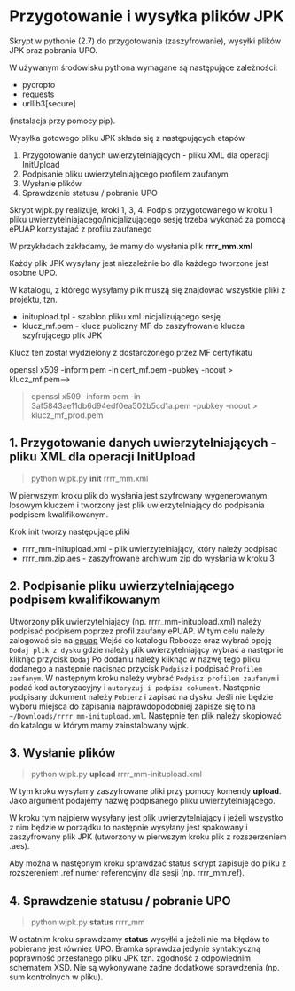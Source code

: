 # Przygotowanie i wysyłka plików JPK

Skrypt w pythonie (2.7) do przygotowania (zaszyfrowanie), wysyłki plików JPK oraz pobrania UPO.

W używanym środowisku pythona wymagane są następujące zależności:

* pycropto
* requests
* urllib3[secure]

(instalacja przy pomocy pip).

Wysyłka gotowego pliku JPK składa się z następujących etapów

1. Przygotowanie danych uwierzytelniających - pliku XML dla operacji InitUpload
2. Podpisanie pliku uwierzytelniającego profilem zaufanym
3. Wysłanie plików
4. Sprawdzenie statusu / pobranie UPO

Skrypt wjpk.py realizuje, kroki 1, 3, 4. Podpis przygotowanego w kroku 1 pliku uwierzytelniającego/inicjalizującego sesję trzeba wykonać za pomocą ePUAP korzystajać z profilu zaufanego

W przykładach zakładamy, że mamy do wysłania plik **rrrr_mm.xml**

Każdy plik JPK wysyłany jest niezależnie bo dla każdego tworzone jest osobne UPO.

W katalogu, z którego wysyłamy plik muszą się znajdować wszystkie pliki z projektu, tzn.

* initupload.tpl - szablon pliku xml inicjalizującego sesję
* klucz_mf.pem - klucz publiczny MF do zaszyfrowanie klucza szyfrującego plik JPK

Klucz ten został wydzielony z dostarczonego przez MF certyfikatu
<!--> openssl x509 -inform pem -in cert_mf.pem -pubkey -noout > klucz_mf.pem-->
> openssl x509 -inform pem -in 3af5843ae11db6d94edf0ea502b5cd1a.pem -pubkey -noout > klucz_mf_prod.pem

## 1. Przygotowanie danych uwierzytelniających - pliku XML dla operacji InitUpload

> python wjpk.py **init** rrrr_mm.xml

W pierwszym kroku plik do wysłania jest szyfrowany wygenerowanym losowym kluczem i tworzony jest
plik uwierzytelniający do podpisania podpisem kwalifikowanym.

Krok init tworzy następujące pliki 

* rrrr_mm-initupload.xml - plik uwierzytelniający, który należy podpisać
* rrrr_mm.zip.aes - zaszyfrowane archiwum zip do wysłania w kroku 3

## 2. Podpisanie pliku uwierzytelniającego podpisem kwalifikowanym

Utworzony plik uwierzytelniający (np. rrrr_mm-initupload.xml) należy podpisać podpisem poprzez profil zaufany ePUAP.
W tym celu należy zalogować sie na [epuap](https://epuap.gov.pl/wps/myportal/aplikacje/skrzynka)
Wejść do katalogu Robocze oraz wybrać opcję `Dodaj plik z dysku` gdzie należy plik uwierzytelniający wybrać a następnie kliknąc przycisk `Dodaj`
Po dodaniu należy kliknąc w nazwę tego pliku dodanego a następnie nacisnąc przycisk `Podpisz` i podpisać `Profilem zaufanym`. W następnym kroku należy wybrać `Podpisz profilem zaufanym` i podać kod autoryzacyjny i `autoryzuj i podpisz dokument`. Następnie podpisany dokument należy `Pobierz` i zapisać na dysku. Jeśli nie będzie wyboru miejsca do zapisania najprawdopodobniej zapisze się to na `~/Downloads/rrrr_mm-initupload.xml`. Następnie ten plik należy skopiować do katalogu w którym mamy zainstalowany wjpk.

## 3. Wysłanie plików

> python wjpk.py **upload** rrrr_mm-initupload.xml

W tym kroku wysyłamy zaszyfrowane pliki przy pomocy komendy **upload**.
Jako argument podajemy nazwę podpisanego pliku uwierzytelniającego.

W kroku tym najpierw wysyłany jest plik uwierzytelniający i jeżeli wszystko z nim będzie w porządku to 
następnie wysyłany jest spakowany i zaszyfrowany plik JPK (utworzony w pierwszym kroku plik z rozszerzeniem .aes).

Aby moźna w następnym kroku sprawdzać status skrypt zapisuje do pliku z rozszereniem .ref numer referencyjny dla sesji
(np. rrrr_mm.ref).

## 4. Sprawdzenie statusu / pobranie UPO

> python wjpk.py **status** rrrr_mm

W ostatnim kroku sprawdzamy **status** wysyłki a jeżeli nie ma błędów to pobierane jest równiez UPO.
Bramka sprawdza jedynie syntaktyczną poprawność przesłanego pliku JPK tzn. zgodność z odpowiednim schematem XSD.
Nie są wykonywane żadne dodatkowe sprawdzenia (np. sum kontrolnych w pliku).
